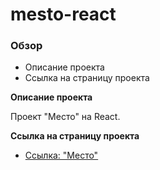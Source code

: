 # mesto-react

### Обзор

* Описание проекта
* Cсылка на страницу проекта

**Описание проекта**

Проект "Место" на React.

**Cсылка на страницу проекта**

* [Ссылка: "Место"](https://mariyazakharova73.github.io/mesto-react/)